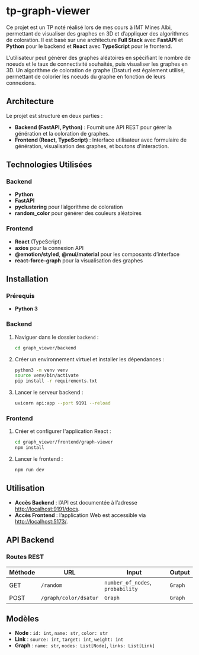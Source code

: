 # tp-graph-viewer

Ce projet est un TP noté réalisé lors de mes cours à IMT Mines Albi, permettant de visualiser des graphes en 3D et d’appliquer des algorithmes de coloration. Il est basé sur une architecture **Full Stack** avec **FastAPI** et **Python** pour le backend et **React** avec **TypeScript** pour le frontend.

L’utilisateur peut générer des graphes aléatoires en spécifiant le nombre de noeuds et le taux de connectivité souhaités, puis visualiser les graphes en 3D. Un algorithme de coloration de graphe (Dsatur) est également utilisé, permettant de colorier les noeuds du graphe en fonction de leurs connexions.


## Architecture

Le projet est structuré en deux parties :
- **Backend (FastAPI, Python)** : Fournit une API REST pour gérer la génération et la coloration de graphes.
- **Frontend (React, TypeScript)** : Interface utilisateur avec formulaire de génération, visualisation des graphes, et boutons d'interaction.


## Technologies Utilisées

### Backend
- **Python**
- **FastAPI**
- **pyclustering** pour l’algorithme de coloration
- **random_color** pour générer des couleurs aléatoires
  
### Frontend
- **React** (TypeScript)
- **axios** pour la connexion API
- **@emotion/styled**, **@mui/material** pour les composants d’interface
- **react-force-graph** pour la visualisation des graphes

## Installation

### Prérequis

- **Python 3**
  
### Backend
1. Naviguer dans le dossier `backend` :
    ```bash
    cd graph_viewer/backend
    ```
2. Créer un environnement virtuel et installer les dépendances :
    ```bash
    python3 -m venv venv
    source venv/bin/activate
    pip install -r requirements.txt
    ```
3. Lancer le serveur backend :
    ```bash
    uvicorn api:app --port 9191 --reload
    ```

### Frontend
1. Créer et configurer l'application React :
    ```bash
    cd graph_viewer/frontend/graph-viewer
    npm install
    ```
2. Lancer le frontend :
    ```bash
    npm run dev
    ```

## Utilisation

- **Accès Backend** : l’API est documentée à l’adresse [http://localhost:9191/docs](http://localhost:9191/docs).
- **Accès Frontend** : l’application Web est accessible via [http://localhost:5173/](http://localhost:5173/).


## API Backend

### Routes REST

| Méthode | URL                      | Input                             | Output      |
|---------|---------------------------|-----------------------------------|-------------|
| GET     | `/random`                 | `number_of_nodes`, `probability`  | `Graph`     |
| POST    | `/graph/color/dsatur`     | `Graph`                           | `Graph`     |

## Modèles

- **Node** : `id: int`, `name: str`, `color: str`
- **Link** : `source: int`, `target: int`, `weight: int`
- **Graph** : `name: str`, `nodes: List[Node]`, `links: List[Link]`


